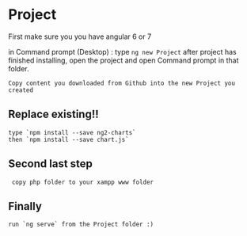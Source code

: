 # Project

First make sure you you have angular 6 or 7 

in Command prompt (Desktop) :
    type `ng new Project`
    after project has finished installing, open the project and open Command prompt in that folder.

    Copy content you downloaded from Github into the new Project you created
##    Replace existing!!

    type `npm install --save ng2-charts`
    then `npm install --save chart.js`

##   Second last step
     copy php folder to your xampp www folder

##     Finally
    run `ng serve` from the Project folder :)


